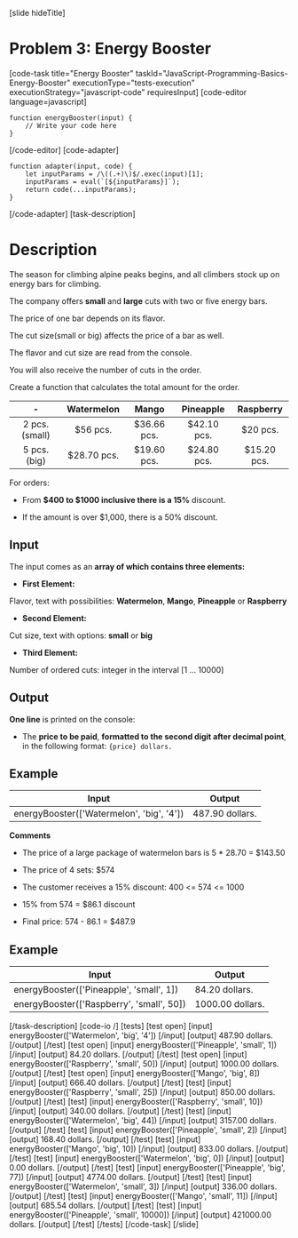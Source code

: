 
[slide hideTitle]

# Problem 3: Energy Booster

[code-task title="Energy Booster" taskId="JavaScript-Programming-Basics-Energy-Booster" executionType="tests-execution" executionStrategy="javascript-code" requiresInput]
[code-editor language=javascript]
```
function energyBooster(input) {
	// Write your code here
}
```
[/code-editor]
[code-adapter]
```
function adapter(input, code) {
    let inputParams = /\((.+)\)$/.exec(input)[1];
    inputParams = eval(`[${inputParams}]`);
    return code(...inputParams);
}
```
[/code-adapter]
[task-description]

# Description

The season for climbing alpine peaks begins, and all climbers stock up on energy bars for climbing.

The company offers **small** and **large** cuts with two or five energy bars. 

The price of one bar depends on its flavor.

The cut size(small or big) affects the price of a bar as well.

The flavor and cut size are read from the console.

You will also receive the number of cuts in the order.

Create a function that calculates the total amount for the order.


| \- | Watermelon  | Mango | Pineapple   | Raspberry |
| :---:       |    :----:   |   :---:     |  :---:     | :---:     |
| 2 pcs. (small) | $56 pcs.  | $36.66 pcs. |$42.10 pcs. | $20 pcs.|
| 5 pcs. (big) | $28.70 pcs.  | $19.60 pcs. |$24.80 pcs. | $15.20 pcs.|

For orders:

- From **$400 to $1000 inclusive there is a 15%** discount.

- If the amount is over $1,000, there is a 50% discount.

## Input

The input comes as an **array of which contains three elements:**

- **First Element:**  

Flavor, text with possibilities: **Watermelon**, **Mango**, **Pineapple** or **Raspberry**

- **Second Element:** 

Cut size, text with options: **small** or **big**

- **Third Element:** 

Number of ordered cuts: integer in the interval \[1 … 10000\]

## Output

**One line** is printed on the console:

- The **price to be paid**, **formatted to the second digit after decimal point**, in the following format: `{price} dollars.`

## Example

| **Input** | **Output** |
| --- | --- |
|energyBooster(['Watermelon', 'big', '4']) | 487.90 dollars. |

**Comments**

- The price of a large package of watermelon bars is 5 \* 28.70 = $143.50

- The price of 4 sets: $574

- The customer receives a 15\% discount: 400 \<\= 574 \<\= 1000

- 15\% from 574 = \$86.1 discount

- Final price: 574 \- 86.1 = \$487.9

## Example

| **Input** | **Output** |
| --- | --- |
|energyBooster(['Pineapple', 'small', 1]) | 84.20 dollars. |
|energyBooster(['Raspberry', 'small', 50])|1000.00 dollars.|

[/task-description]
[code-io /]
[tests]
[test open]
[input]
energyBooster(['Watermelon', 'big', '4'])
[/input]
[output]
487.90 dollars.
[/output]
[/test]
[test open]
[input]
energyBooster(['Pineapple', 'small', 1])
[/input]
[output]
84.20 dollars.
[/output]
[/test]
[test open]
[input]
energyBooster(['Raspberry', 'small', 50])
[/input]
[output]
1000.00 dollars.
[/output]
[/test]
[test open]
[input]
energyBooster(['Mango', 'big', 8])
[/input]
[output]
666.40 dollars.
[/output]
[/test]
[test]
[input]
energyBooster(['Raspberry', 'small', 25])
[/input]
[output]
850.00 dollars.
[/output]
[/test]
[test]
[input]
energyBooster(['Raspberry', 'small', 10])
[/input]
[output]
340.00 dollars.
[/output]
[/test]
[test]
[input]
energyBooster(['Watermelon', 'big', 44])
[/input]
[output]
3157.00 dollars.
[/output]
[/test]
[test]
[input]
energyBooster(['Pineapple', 'small', 2])
[/input]
[output]
168.40 dollars.
[/output]
[/test]
[test]
[input]
energyBooster(['Mango', 'big', 10])
[/input]
[output]
833.00 dollars.
[/output]
[/test]
[test]
[input]
energyBooster(['Watermelon', 'big', 0])
[/input]
[output]
0.00 dollars.
[/output]
[/test]
[test]
[input]
energyBooster(['Pineapple', 'big', 77])
[/input]
[output]
4774.00 dollars.
[/output]
[/test]
[test]
[input]
energyBooster(['Watermelon', 'small', 3])
[/input]
[output]
336.00 dollars.
[/output]
[/test]
[test]
[input]
energyBooster(['Mango', 'small', 11])
[/input]
[output]
685.54 dollars.
[/output]
[/test]
[test]
[input]
energyBooster(['Pineapple', 'small', 10000])
[/input]
[output]
421000.00 dollars.
[/output]
[/test]
[/tests]
[/code-task]
[/slide]
